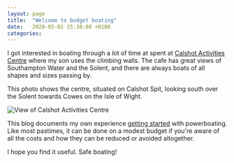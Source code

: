 ```yaml
---
layout: page
title:  "Welcome to budget boating"
date:   2020-05-01 15:38:00 +0100
categories:
---
```

I got interested in boating through a lot of time at spent at [Calshot Activities Centre](https://www.hants.gov.uk/thingstodo/outdoorcentres/ourcentres/calshot) where my son uses the climbing walls. The cafe has great views of Southampton Water and the Solent, and there are always boats of all shapes and sizes passing by.

This photo shows the centre, situated on Calshot Spit, looking south over the Solent towards Cowes on the Isle of Wight.

![View of Calshot Activities Centre]({{site.baseurl}}/images/calshot.jpg)

<!--script src="https://embed.github.com/view/geojson/gdunlop/budget-boating/master/location.geojson?height=400&width=500"></script-->

This blog documents my own experience [getting started]({{site.baseurl}}/Getting-started) with powerboating. Like most pastimes, it can be done on a modest budget if you're aware of all the costs and how they can be reduced or avoided altogether.

I hope you find it useful. Safe boating!
